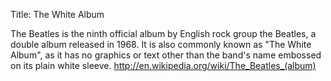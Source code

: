 Title: The White Album

The Beatles is the ninth official album by English rock group the Beatles, a double album released in 1968. It is also commonly known as "The White Album", as it has no graphics or text other than the band's name embossed on its plain white sleeve.
http://en.wikipedia.org/wiki/The_Beatles_(album)
